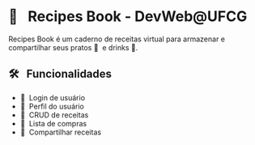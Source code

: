 # :page_with_curl: &nbsp; Recipes Book - DevWeb@UFCG

Recipes Book é um caderno de receitas virtual para armazenar e compartilhar seus pratos :spaghetti:&nbsp; e drinks&nbsp;:tropical_drink:. 

## :hammer_and_wrench: &nbsp; Funcionalidades

* :key:&nbsp; Login de usuário
* :bust_in_silhouette:&nbsp; Perfil do usuário
* :open_book:&nbsp; CRUD de receitas
* :shopping_cart:&nbsp; Lista de compras
* :link:&nbsp; Compartilhar receitas 
